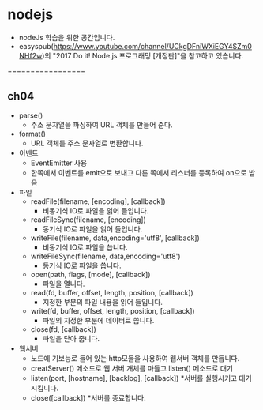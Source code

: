 # nodejs
* nodeJs 학습을 위한 공간입니다.
* easyspub(https://www.youtube.com/channel/UCkgDFniWXiEGY4SZm0NHf2w)의 "2017 Do it! Node.js 프로그래밍 [개정판]"을 참고하고 있습니다.

=================

## ch04
* parse()
    * 주소 문자열을 파싱하여 URL 객체를 만들어 준다.
* format()
    * URL 객체를 주소 문자열로 변환합니다.
* 이벤트
    * EventEmitter 사용
    * 한쪽에서 이벤트를 emit으로 보내고 다른 쪽에서 리스너를 등록하여 on으로 받음
* 파일
    * readFile(filename, [encoding], [callback])
        * 비동기식 IO로 파일을 읽어 들입니다.
    * readFileSync(filename, [encoding])
        * 동기식 IO로 파일을 읽어 들입니다.
    * writeFile(filename, data,encoding='utf8', [callback])
        * 비동기식 IO로 파일을 씁니다.
    * writeFileSync(filename, data,encoding='utf8')
        * 동기식 IO로 파일을 씁니다.
    * open(path, flags, [mode], [callback])
        * 파일을 열니다.
    * read(fd, buffer, offset, length, position, [callback])
        * 지정한 부분의 파일 내용을 읽어 들입니다.
    * write(fd, buffer, offset, length, position, [callback])
        * 파일의 지정한 부분에 데이터르 씁니다.
    * close(fd, [callback])
        * 파일을 닫아 줍니다.
* 웹서버
    * 노드에 기보능로 들어 있는 http모둘을 사용하여 웹서버 객체를 만듭니다.
    * creatServer() 메소드로 웹 서버 개체를 마들고 listen() 메소드로 대기
    * listen(port, [hostname], [backlog], [callback])
        *서버를 실행시키고 대기시킵니다.
    * close([callback])
        *서버를 종료합니다.
